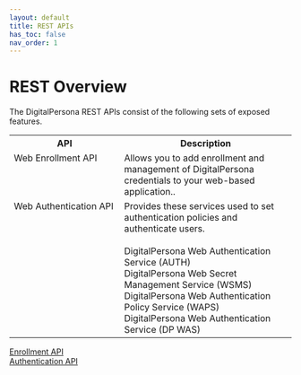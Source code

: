 ```yaml
---
layout: default
title: REST APIs
has_toc: false
nav_order: 1
---
```

# REST Overview

The DigitalPersona REST APIs consist of the following sets of exposed features.

<table style="width:100%;margin-left:auto;margin-right:auto;">
  <tr>
    <th style="width:181px">API</th>
    <th>Description</th>
  </tr>
  <tr>
    <td valign="top" >Web Enrollment API</td>
    <td>Allows you to add enrollment and management of DigitalPersona credentials to your web-based application..</td>
  </tr>
  <tr>
    <td  valign="top">Web Authentication API</td>
    <td> Provides these services used to set authentication policies and authenticate users.<BR><BR>
    DigitalPersona Web Authentication Service (AUTH)<br>
    DigitalPersona Web Secret Management Service (WSMS)<br>
    DigitalPersona Web Authentication Policy Service (WAPS)<br>
    DigitalPersona Web Authentication Service (DP WAS)</td>
  </tr>
</table>


[Enrollment API](Enrollment-API.md)  
[Authentication API](Authentication-API.md)
